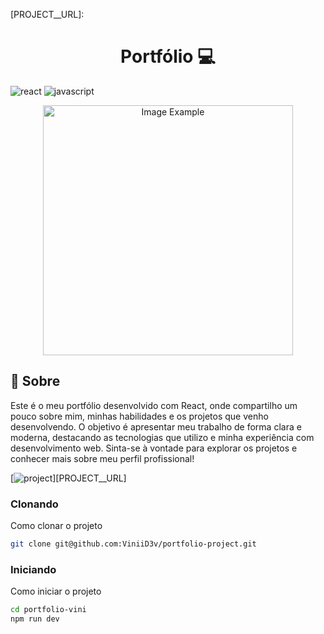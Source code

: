 [JAVASCRIPT__BADGE]: https://img.shields.io/badge/Javascript-000?style=for-the-badge&logo=javascript
[REACT__BADGE]: https://img.shields.io/badge/React-000?style=for-the-badge&logo=react
[PROJECT__BADGE]: https://img.shields.io/badge/📱Visit_this_project-000?style=for-the-badge&logo=project
[PROJECT__URL]:

<h1 align="center" style="font-weight: bold;">Portfólio 💻</h1>

![react][REACT__BADGE]
![javascript][JAVASCRIPT__BADGE]


<p align="center">
    <img src="../.github/example.png" alt="Image Example" width="400px">
</p>

<h2 id="started">📌 Sobre</h2>

Este é o meu portfólio desenvolvido com React, onde compartilho um pouco sobre mim, minhas habilidades e os projetos que venho desenvolvendo. O objetivo é apresentar meu trabalho de forma clara e moderna, destacando as tecnologias que utilizo e minha experiência com desenvolvimento web. Sinta-se à vontade para explorar os projetos e conhecer mais sobre meu perfil profissional!

[![project][PROJECT__BADGE]][PROJECT__URL]

<h3>Clonando</h3>

Como clonar o projeto

```bash
git clone git@github.com:ViniiD3v/portfolio-project.git
```

<h3>Iniciando</h3>

Como iniciar o projeto

```bash
cd portfolio-vini
npm run dev
```
